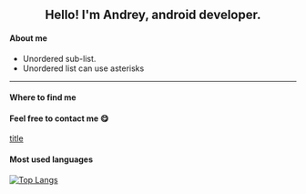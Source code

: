 <h2 align="center" id="heading">Hello! I'm Andrey, android developer.</h2> 

#### About me

* Unordered sub-list. 
* Unordered list can use asterisks

***

#### Where to find me

#### Feel free to contact me 😋

[title](https://www.example.com)


<!--
**Loskon/Loskon** is a ✨ _special_ ✨ repository because its `README.md` (this file) appears on your GitHub profile.

Here are some ideas to get you started:

- 🔭 I’m currently working on ...
- 🌱 I’m currently learning ...
- 👯 I’m looking to collaborate on ...
- 🤔 I’m looking for help with ...
- 💬 Ask me about ...
- 📫 How to reach me: ...
- 😄 Pronouns: ...
- ⚡ Fun fact: ...
-->



#### Most used languages
[![Top Langs](https://github-readme-stats.vercel.app/api/top-langs/?username=loskon&layout=compact)](https://github.com/anuraghazra/github-readme-stats)

